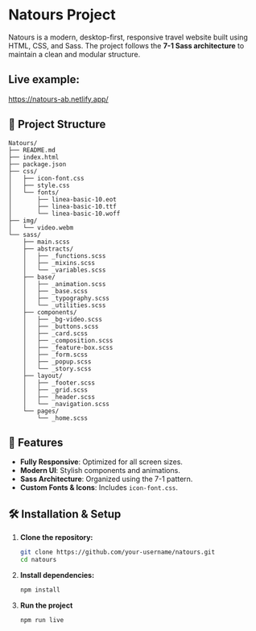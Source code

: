 # Natours Project

Natours is a modern, desktop-first, responsive travel website built using HTML, CSS, and Sass. The project follows the **7-1 Sass architecture** to maintain a clean and modular structure.

## Live example: 

https://natours-ab.netlify.app/

## 📁 Project Structure

```
Natours/
├── README.md
├── index.html
├── package.json
├── css/
│   ├── icon-font.css
│   ├── style.css
│   └── fonts/
│       ├── linea-basic-10.eot
│       ├── linea-basic-10.ttf
│       └── linea-basic-10.woff
├── img/
│   └── video.webm
└── sass/
    ├── main.scss
    ├── abstracts/
    │   ├── _functions.scss
    │   ├── _mixins.scss
    │   └── _variables.scss
    ├── base/
    │   ├── _animation.scss
    │   ├── _base.scss
    │   ├── _typography.scss
    │   └── _utilities.scss
    ├── components/
    │   ├── _bg-video.scss
    │   ├── _buttons.scss
    │   ├── _card.scss
    │   ├── _composition.scss
    │   ├── _feature-box.scss
    │   ├── _form.scss
    │   ├── _popup.scss
    │   └── _story.scss
    ├── layout/
    │   ├── _footer.scss
    │   ├── _grid.scss
    │   ├── _header.scss
    │   └── _navigation.scss
    └── pages/
        └── _home.scss
```

## 🚀 Features

- **Fully Responsive**: Optimized for all screen sizes.
- **Modern UI**: Stylish components and animations.
- **Sass Architecture**: Organized using the 7-1 pattern.
- **Custom Fonts & Icons**: Includes `icon-font.css`.

## 🛠 Installation & Setup

1. **Clone the repository:**
   ```sh
   git clone https://github.com/your-username/natours.git
   cd natours
   ```
2. **Install dependencies:**
   ```sh
   npm install
   ```
3. **Run the project**
   ```sh
   npm run live
   ```

##


